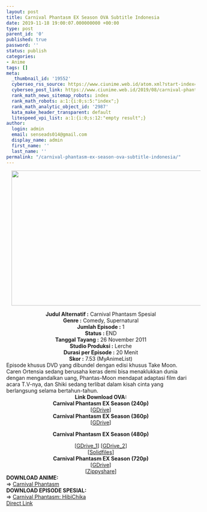 ```yaml
---
layout: post
title: Carnival Phantasm EX Season OVA Subtitle Indonesia
date: 2019-11-18 19:00:07.000000000 +00:00
type: post
parent_id: '0'
published: true
password: ''
status: publish
categories:
- Anime
tags: []
meta:
  _thumbnail_id: '19552'
  cyberseo_rss_source: https://www.ciunime.web.id/atom.xml?start-index=2401&max-results=150
  cyberseo_post_link: https://www.ciunime.web.id/2019/08/carnival-phantasm-ex-season-ova.html
  rank_math_news_sitemap_robots: index
  rank_math_robots: a:1:{i:0;s:5:"index";}
  rank_math_analytic_object_id: '2987'
  kata_make_header_transparent: default
  litespeed_vpi_list: a:1:{i:0;s:12:"empty result";}
author:
  login: admin
  email: senseads014@gmail.com
  display_name: admin
  first_name: ''
  last_name: ''
permalink: "/carnival-phantasm-ex-season-ova-subtitle-indonesia/"
---
```

<div class="separator" style="clear: both; text-align: center;"><a href="https://1.bp.blogspot.com/-B2Vn0LDdkSs/XVQ086Off3I/AAAAAAAAdKE/bo-ZhAvn13ozfnNSvhsIZmZsS45hO83QQCLcBGAs/s1600/Carnival%2BPhantasm%2BEX%2BSeason%2BOVA.jpg" imageanchor="1" style="margin-left: 1em; margin-right: 1em;"><img border="0" data-original-height="720" data-original-width="1280" height="360" src="{{ site.baseurl }}/assets/2019/11/Carnival%2BPhantasm%2BEX%2BSeason%2BOVA.jpg" width="640" /></a></div>
<p>
<div style="text-align: center;"><b>Judul</b><b><b>&nbsp;Alternatif</b>&nbsp;:</b> Carnival Phantasm Spesial</div>
<div style="text-align: center;"><b>Genre :</b> Comedy, Supernatural</div>
<div style="text-align: center;"><b>Jumlah Episode :</b>&nbsp;1<br /><b>Status :&nbsp;</b>END<br /><b>Tanggal Tayang :</b> 26 November 2011<br /><b>Studio Produksi :</b> Lerche<br /><b>Durasi per Episode :</b>&nbsp;20 Menit</div>
<div style="text-align: center;"><b>Skor :</b> 7.53 (MyAnimeList)</div>
<div style="text-align: center;"></div>
<div style="text-align: justify;">
<div style="text-align: left;">Episode khusus DVD yang dibundel dengan edisi khusus Take Moon.</div>
<div style="text-align: left;"></div>
<div style="text-align: left;">Caren Ortensia sedang berusaha keras demi bisa menaklukkan dunia dengan mengandalkan uang, Phantas-Moon mendapat adaptasi film dari acara T.V-nya, dan Shiki sedang terlibat dalam kisah cinta yang berlangsung selama bertahun-tahun.</div>
</div>
<div style="text-align: justify;"></div>
<div style="text-align: justify;"></div>
<div style="text-align: center;">
<div style="text-align: center;"><b>Link Download OVA:</b></div>
<div style="text-align: center;">
<div style="text-align: center;"><b>Carnival Phantasm EX Season (240p)</b></div>
<div style="text-align: center;">
<div style="text-align: center;">
<div style="text-align: center;">[<a href="https://drive.google.com/uc?export=download&amp;id=1SJ4MSGzImgf9BCjMX-J0MJCZKNTylXtQ" target="_blank" rel="noopener">GDrive</a>]</div>
<div style="text-align: center;">
<div style="text-align: center;"></div>
</div>
</div>
</div>
<div style="text-align: center;"><b>Carnival Phantasm EX Season (360p)</b></div>
<div style="text-align: center;">
<div style="text-align: center;">
<div style="text-align: center;">[<a href="https://drive.google.com/uc?export=download&amp;id=1_rQOGAR31GeCnjLc1MI6rD_QnOrWLaJU" target="_blank" rel="noopener">GDrive</a>]</div>
<div style="text-align: center;">
<div style="text-align: center;"></div>
</div>
</div>
</div>
<p><b>Carnival Phantasm EX Season (480p)</b></div>
<div style="text-align: center;">
<div style="text-align: center;">
<div style="text-align: center;">[<a href="https://drive.google.com/uc?export=download&amp;id=1DUu5Cx9ApUi0oMh-MLoN0S_3xtnsoJQZ" target="_blank" rel="noopener">GDrive_1</a>] [<a href="https://drive.google.com/uc?export=download&amp;id=1Kf9imqIYxc7IQ8RdJd1Zrajg8yYxb_ch" target="_blank" rel="noopener">GDrive_2</a>]<br />[<a href="http://www.solidfiles.com/d/3fbe264821/" target="_blank" rel="noopener">Solidfiles</a>]</div>
<div style="text-align: center;">
<div style="text-align: center;"><b>Carnival Phantasm EX Season (720p)</b></div>
<div style="text-align: center;">[<a href="https://drive.google.com/uc?export=download&amp;id=1HOd_U_zntrb0sK8Kc7XtR3VhiAeRnCtq" target="_blank" rel="noopener">GDrive</a>]<br />[<a href="https://www23.zippyshare.com/v/SgQ0SIGS/file.html" target="_blank" rel="noopener">Zippyshare</a>]
<div style="text-align: left;"></div>
<div style="text-align: left;"></div>
<div style="text-align: left;"><b>DOWNLOAD ANIME:</b></div>
<div style="text-align: left;"></div>
<div style="text-align: left;">=&gt;&nbsp;<a href="https://www.ciunime.web.id/2019/01/carnival-phantasm-episode-01-12-end.html" target="_blank" rel="noopener">Carnival Phantasm</a></div>
<div style="text-align: left;"></div>
<div style="text-align: left;"><b>DOWNLOAD EPISODE SPESIAL:</b></div>
<div style="text-align: left;"></div>
<div style="text-align: left;">=&gt;&nbsp;<a href="https://www.ciunime.web.id/2019/04/carnival-phantasm-hibichika-spesial.html" target="_blank" rel="noopener">Carnival Phantasm: HibiChika</a></div>
<div style="text-align: left;"></div>
</div>
</div>
</div>
</div>
</div>
<link rel="stylesheet" href="https://cdnjs.cloudflare.com/ajax/libs/font-awesome/4.7.0/css/font-awesome.min.css" />
<div class="divbtn"> <a href="https://handymansurrender.com/fihup8buzv?key=94550f7ce39444073321dde3b8782f97" class="btn"><i class="fa fa-download"></i> Direct Link</a> </div>
